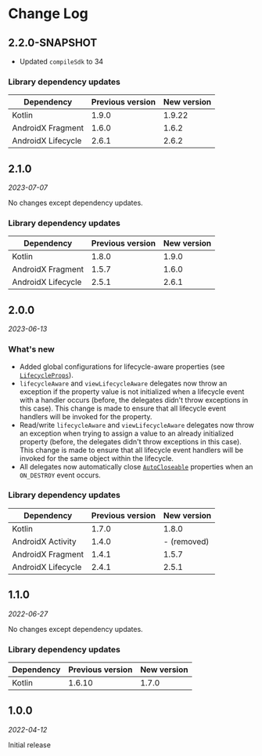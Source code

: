 Change Log
==========

## 2.2.0-SNAPSHOT

- Updated `compileSdk` to 34

### Library dependency updates

| Dependency         | Previous version | New version |
|--------------------|------------------|-------------|
| Kotlin             | 1.9.0            | 1.9.22      |
| AndroidX Fragment  | 1.6.0            | 1.6.2       |
| AndroidX Lifecycle | 2.6.1            | 2.6.2       |

## 2.1.0

_2023-07-07_

No changes except dependency updates.

### Library dependency updates

| Dependency         | Previous version | New version |
|--------------------|------------------|-------------|
| Kotlin             | 1.8.0            | 1.9.0       |
| AndroidX Fragment  | 1.5.7            | 1.6.0       |
| AndroidX Lifecycle | 2.5.1            | 2.6.1       |

## 2.0.0

_2023-06-13_

### What's new

- Added global configurations for lifecycle-aware properties (see
  [`LifecycleProps`](https://github.com/pubiqq/lifecycleprops/blob/2.0.0/lifecycleprops/src/main/kotlin/com/pubiqq/lifecycleprops/LifecycleProps.kt)).
- `lifecycleAware` and `viewLifecycleAware` delegates now throw an exception if the property value
  is not initialized when a lifecycle event with a handler occurs (before, the delegates didn't
  throw exceptions in this case). This change is made to ensure that all lifecycle event handlers
  will be invoked for the property.
- Read/write `lifecycleAware` and `viewLifecycleAware` delegates now throw an exception when
  trying to assign a value to an already initialized property (before, the delegates didn't throw
  exceptions in this case). This change is made to ensure that all lifecycle event handlers will be
  invoked for the same object within the lifecycle.
- All delegates now automatically
  close [`AutoCloseable`](https://docs.oracle.com/javase/7/docs/api/java/lang/AutoCloseable.html)
  properties when an `ON_DESTROY` event occurs.

### Library dependency updates

| Dependency         | Previous version | New version |
|--------------------|------------------|-------------|
| Kotlin             | 1.7.0            | 1.8.0       |
| AndroidX Activity  | 1.4.0            | - (removed) |
| AndroidX Fragment  | 1.4.1            | 1.5.7       |
| AndroidX Lifecycle | 2.4.1            | 2.5.1       |

## 1.1.0

_2022-06-27_

No changes except dependency updates.

### Library dependency updates

| Dependency | Previous version | New version |
|------------|------------------|-------------|
| Kotlin     | 1.6.10           | 1.7.0       |

## 1.0.0

_2022-04-12_

Initial release
